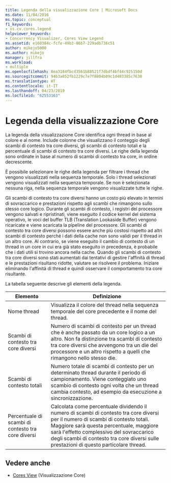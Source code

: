 ```yaml
---
title: Legenda della visualizzazione Core | Microsoft Docs
ms.date: 11/04/2016
ms.topic: conceptual
f1_keywords:
- vs.cv.cores.legend
helpviewer_keywords:
- Concurrency Visualizer, Cores View Legend
ms.assetid: e160384c-fcfe-49b3-86b7-229adb736c51
author: mikejo5000
ms.author: mikejo
manager: jillfra
ms.workload:
- multiple
ms.openlocfilehash: 8ea3184fbcd3561b88521f7dbdf4bf44c925150d
ms.sourcegitcommit: 94b3a052fb1229c7e7f8804b09c1d403385c7630
ms.translationtype: HT
ms.contentlocale: it-IT
ms.lasthandoff: 04/23/2019
ms.locfileid: "62553163"
---
```

# <a name="cores-view-legend"></a>Legenda della visualizzazione Core
La legenda della visualizzazione Core identifica ogni thread in base al colore e al nome. Include colonne che visualizzano il conteggio degli scambi di contesto tra core diversi, gli scambi di contesto totali e la percentuale di scambi di contesto tra core diversi. Le righe della legenda sono ordinate in base al numero di scambi di contesto tra core, in ordine decrescente.

 È possibile selezionare le righe della legenda per filtrare i thread che vengono visualizzati nella sequenza temporale. Solo i thread selezionati vengono visualizzati nella sequenza temporale. Se non è selezionata nessuna riga, nella sequenza temporale vengono visualizzate tutte le righe.

 Gli scambi di contesto tra core diversi hanno un costo più elevato in termini di sovraccarico e prestazioni rispetto agli scambi che rimangono sullo stesso core logico. Durante gli scambi di contesto, i registri del processore vengono salvati e ripristinati, viene eseguito il codice kernel del sistema operativo, le voci del buffer TLB (Translation Lookaside Buffer) vengono ricaricate e viene scaricata la pipeline del processore. Gli scambi di contesto tra core diversi possono essere anche più costosi rispetto ad altri scambi di contesto perché i dati della cache non sono validi per il thread in un altro core. Al contrario, se viene eseguito il cambio di contesto di un thread in un core in cui era già stato eseguito in precedenza, è probabile che i dati utili si trovino ancora nella cache. Quando gli scambi di contesto tra core diversi sono stati aumentati dai tentativi di gestire l'affinità di thread e le prestazioni risultano ridotte, valutare se risolvere il problema. Iniziare eliminando l'affinità di thread e quindi osservare il comportamento tra core risultante.

 La tabella seguente descrive gli elementi della legenda.

|Elemento|Definizione|
|-------------|----------------|
|Nome thread|Visualizza il colore del thread nella sequenza temporale del core precedente e il nome del thread.|
|Scambi di contesto tra core diversi|Numero di scambi di contesto per un thread che è anche passato da un core logico a un altro. Non fa distinzione tra scambi di contesto tra core diversi che avvengono tra un die del processore e un altro rispetto a quelli che rimangono nello stesso die.|
|Scambi di contesto totali|Numero totale di scambi di contesto per un determinato thread durante il periodo di campionamento. Viene conteggiato uno scambio di contesto ogni volta che un thread cambia contesto, ad esempio da esecuzione a sincronizzazione.|
|Percentuale di scambi di contesto tra core diversi|Calcolata come percentuale dividendo il numero di scambi di contesto tra core diversi per il numero di scambi di contesto totali. Maggiore sarà questa percentuale, maggiore sarà l'effetto complessivo del sovraccarico degli scambi di contesto tra core diversi sulle prestazioni di questo particolare thread.|

## <a name="see-also"></a>Vedere anche
- [Cores View](../profiling/cores-view.md) (Visualizzazione Core)